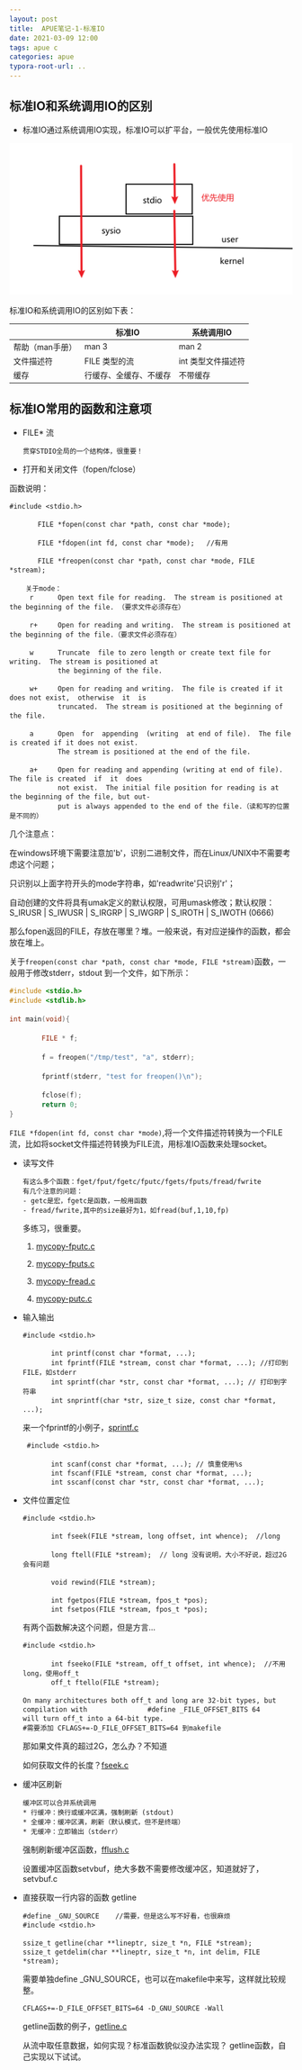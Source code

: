 ```yaml
---
layout: post
title:  APUE笔记-1-标准IO
date: 2021-03-09 12:00
tags: apue c
categories: apue
typora-root-url: ..
---
```


## 标准IO和系统调用IO的区别

- 标准IO通过系统调用IO实现，标准IO可以扩平台，一般优先使用标准IO

![](/images/2021-03-09-APUE-1-stdio/1614129489800.png)

标准IO和系统调用IO的区别如下表：

|                 | 标准IO                 | 系统调用IO         |
| --------------- | ---------------------- | ------------------ |
| 帮助（man手册） | man 3                  | man 2              |
| 文件描述符      | FILE 类型的流          | int 类型文件描述符 |
| 缓存            | 行缓存、全缓存、不缓存 | 不带缓存           |


## 标准IO常用的函数和注意项

- FILE* 流

  ```
  贯穿STDIO全局的一个结构体，很重要！
  ```

- 打开和关闭文件（fopen/fclose）

函数说明：

  ```
  #include <stdio.h>
  
         FILE *fopen(const char *path, const char *mode);
  
         FILE *fdopen(int fd, const char *mode);   //有用
  
         FILE *freopen(const char *path, const char *mode, FILE *stream);

      关于mode：
       r      Open text file for reading.  The stream is positioned at the beginning of the file. （要求文件必须存在）

       r+     Open for reading and writing.  The stream is positioned at the beginning of the file.（要求文件必须存在）

       w      Truncate  file to zero length or create text file for writing.  The stream is positioned at
              the beginning of the file.

       w+     Open for reading and writing.  The file is created if it does not exist,  otherwise  it  is
              truncated.  The stream is positioned at the beginning of the file.

       a      Open  for  appending  (writing  at end of file).  The file is created if it does not exist.
              The stream is positioned at the end of the file.

       a+     Open for reading and appending (writing at end of file).  The file is created  if  it  does
              not exist.  The initial file position for reading is at the beginning of the file, but out‐
              put is always appended to the end of the file.（读和写的位置是不同的）
  ```

几个注意点：

在windows环境下需要注意加'b'，识别二进制文件，而在Linux/UNIX中不需要考虑这个问题；

只识别以上面字符开头的mode字符串，如'readwrite'只识别'r'；

自动创建的文件将具有umak定义的默认权限，可用umask修改；默认权限：S_IRUSR | S_IWUSR | S_IRGRP | S_IWGRP | S_IROTH | S_IWOTH (0666)

那么fopen返回的FILE，存放在哪里？堆。一般来说，有对应逆操作的函数，都会放在堆上。

关于`freopen(const char *path, const char *mode, FILE *stream)`函数，一般用于修改stderr，stdout 到一个文件，如下所示：


```c
#include <stdio.h>
#include <stdlib.h>

int main(void){

        FILE * f;

        f = freopen("/tmp/test", "a", stderr);

        fprintf(stderr, "test for freopen()\n");

        fclose(f);
        return 0;
}

```

`FILE *fdopen(int fd, const char *mode)`,将一个文件描述符转换为一个FILE流，比如将socket文件描述符转换为FILE流，用标准IO函数来处理socket。

- 读写文件

  ```
  有这么多个函数：fget/fput/fgetc/fputc/fgets/fputs/fread/fwrite
  有几个注意的问题：
  - getc是宏，fgetc是函数，一般用函数
  - fread/fwrite,其中的size最好为1，如fread(buf,1,10,fp)
  ```

  多练习，很重要。

  1. [mycopy-fputc.c](/lib/staticfile/linux-sys/APUE-1-stdio/mycopy-fputc.c)

  2. [mycopy-fputs.c](/lib/staticfile/linux-sys/APUE-1-stdio/mycopy-fputs.c)

  3. [mycopy-fread.c](/lib/staticfile/linux-sys/APUE-1-stdio/mycopy-fread.c)

  4. [mycopy-putc.c](/lib/staticfile/linux-sys/APUE-1-stdio/mycopy-putc.c)

  

- 输入输出

  ```
  #include <stdio.h>
  
         int printf(const char *format, ...);
         int fprintf(FILE *stream, const char *format, ...); //打印到FILE，如stderr
         int sprintf(char *str, const char *format, ...); // 打印到字符串
         int snprintf(char *str, size_t size, const char *format, ...); 
  ```

  来一个fprintf的小例子，[sprintf.c](/lib/staticfile/linux-sys/APUE-1-stdio/sprintf.c)

  ```
   #include <stdio.h>
  
         int scanf(const char *format, ...); // 慎重使用%s
         int fscanf(FILE *stream, const char *format, ...);
         int sscanf(const char *str, const char *format, ...);
  
  ```

  

- 文件位置定位

  ```
  #include <stdio.h>
  
         int fseek(FILE *stream, long offset, int whence);  //long  
  
         long ftell(FILE *stream);  // long 没有说明，大小不好说，超过2G会有问题
  
         void rewind(FILE *stream);
  
         int fgetpos(FILE *stream, fpos_t *pos);
         int fsetpos(FILE *stream, fpos_t *pos);
  
  ```

  有两个函数解决这个问题，但是方言...

  ```
  #include <stdio.h>
  
         int fseeko(FILE *stream, off_t offset, int whence);  //不用long，使用off_t
         off_t ftello(FILE *stream);
         
  On many architectures both off_t and long are 32-bit types, but compilation with               #define _FILE_OFFSET_BITS 64
  will turn off_t into a 64-bit type.
  #需要添加 CFLAGS+=-D_FILE_OFFSET_BITS=64 到makefile
  ```

  那如果文件真的超过2G，怎么办？不知道

  如何获取文件的长度？[fseek.c](/lib/staticfile/linux-sys/APUE-1-stdio/fseek.c)

  

- 缓冲区刷新

  ```
  缓冲区可以合并系统调用
  * 行缓冲：换行或缓冲区满，强制刷新 (stdout)
  * 全缓冲：缓冲区满，刷新（默认模式，但不是终端）
  * 无缓冲：立即输出（stderr）
  ```

  强制刷新缓冲区函数，[fflush.c](/lib/staticfile/linux-sys/APUE-1-stdio/fflush.c)

  设置缓冲区函数setvbuf，绝大多数不需要修改缓冲区，知道就好了，setvbuf.c

  

- 直接获取一行内容的函数 getline

  ```
  #define _GNU_SOURCE    //需要，但是这么写不好看，也很麻烦
  #include <stdio.h>
  
  ssize_t getline(char **lineptr, size_t *n, FILE *stream);
  ssize_t getdelim(char **lineptr, size_t *n, int delim, FILE *stream);
  ```

  需要单独define _GNU_SOURCE，也可以在makefile中来写，这样就比较规整。

  ```
  CFLAGS+=-D_FILE_OFFSET_BITS=64 -D_GNU_SOURCE -Wall
  ```

  getline函数的例子，[getline.c](/lib/staticfile/linux-sys/APUE-1-stdio/getline.c)
  
  从流中取任意数据，如何实现？标准函数貌似没办法实现？ getline函数，自己实现以下试试。
  



